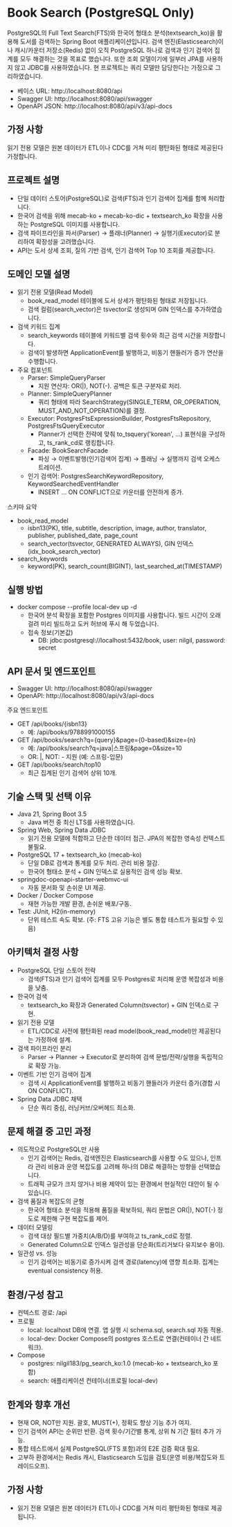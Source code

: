 # Book Search (PostgreSQL Only)

PostgreSQL의 Full Text Search(FTS)와 한국어 형태소 분석(textsearch_ko)을 활용해 도서를 검색하는 Spring Boot 애플리케이션입니다. 검색 엔진(Elasticsearch)이나
캐시/카운터 저장소(Redis) 없이 오직 PostgreSQL 하나로 검색과 인기 검색어 집계를 모두 해결하는 것을 목표로 했습니다.
또한 조회 모델이기에 일부러 JPA를 사용하지 않고 JDBC를 사용하였습니다. 현 프로젝트는 쿼리 모델만 담당한다는 가정으로 그리하였습니다.

- 베이스 URL: http://localhost:8080/api
- Swagger UI: http://localhost:8080/api/swagger
- OpenAPI JSON: http://localhost:8080/api/v3/api-docs
  
## 가정 사항

읽기 전용 모델은 원본 데이터가 ETL이나 CDC를 거쳐 미리 평탄화된 형태로 제공된다 가정합니다.

## 프로젝트 설명

- 단일 데이터 스토어(PostgreSQL)로 검색(FTS)과 인기 검색어 집계를 함께 처리합니다.
- 한국어 검색을 위해 mecab-ko + mecab-ko-dic + textsearch_ko 확장을 사용하는 PostgreSQL 이미지를 사용합니다.
- 검색 파이프라인을 파서(Parser) → 플래너(Planner) → 실행기(Executor)로 분리하여 확장성을 고려했습니다.
- API는 도서 상세 조회, 질의 기반 검색, 인기 검색어 Top 10 조회를 제공합니다.

## 도메인 모델 설명

- 읽기 전용 모델(Read Model)
    - book_read_model 테이블에 도서 상세가 평탄화된 형태로 저장됩니다.
    - 검색 컬럼(search_vector)은 tsvector로 생성되며 GIN 인덱스를 추가하였습니다.
- 검색 키워드 집계
    - search_keywords 테이블에 키워드별 검색 횟수와 최근 검색 시간을 저장합니다.
    - 검색이 발생하면 ApplicationEvent를 발행하고, 비동기 핸들러가 증가 연산을 수행합니다.
- 주요 컴포넌트
    - Parser: SimpleQueryParser
        - 지원 연산자: OR(|), NOT(-). 공백은 토큰 구분자로 처리.
    - Planner: SimpleQueryPlanner
        - 쿼리 형태에 따라 SearchStrategy(SINGLE_TERM, OR_OPERATION, MUST_AND_NOT_OPERATION)를 결정.
    - Executor: PostgresFtsExpressionBuilder, PostgresFtsRepository, PostgresFtsQueryExecutor
        - Planner가 선택한 전략에 맞춰 to_tsquery('korean', ...) 표현식을 구성하고, ts_rank_cd로 랭킹합니다.
    - Facade: BookSearchFacade
        - 파싱 → 이벤트발행(인기검색어 집계) → 플래닝 → 실행까지 검색 오케스트레이션.
    - 인기 검색어: PostgresSearchKeywordRepository, KeywordSearchedEventHandler
        - INSERT ... ON CONFLICT으로 카운터를 안전하게 증가.

스키마 요약

- book_read_model
    - isbn13(PK), title, subtitle, description, image, author, translator, publisher, published_date, page_count
    - search_vector(tsvector, GENERATED ALWAYS), GIN 인덱스(idx_book_search_vector)
- search_keywords
    - keyword(PK), search_count(BIGINT), last_searched_at(TIMESTAMP)

## 실행 방법

- docker compose --profile local-dev up -d
    - 한국어 분석 확장을 포함한 Postgres 이미지를 사용합니다. 빌드 시간이 오래 걸려 미리 빌드하고 도커 허브에 푸시 해 두었습니다.
    - 접속 정보(기본값)
        - DB: jdbc:postgresql://localhost:5432/book, user: nilgil, password: secret

## API 문서 및 엔드포인트

- Swagger UI: http://localhost:8080/api/swagger
- OpenAPI: http://localhost:8080/api/v3/api-docs

주요 엔드포인트

- GET /api/books/{isbn13}
    - 예: /api/books/9788991000155
- GET /api/books/search?q={query}&page={0-based}&size={n}
    - 예: /api/books/search?q=java|스프링&page=0&size=10
    - OR: |, NOT: - 지원 (예: 스프링-입문)
- GET /api/books/search/top10
    - 최근 집계된 인기 검색어 상위 10개.

## 기술 스택 및 선택 이유

- Java 21, Spring Boot 3.5
    - Java 버전 중 최신 LTS를 사용하였습니다.
- Spring Web, Spring Data JDBC
    - 읽기 전용 모델에 적합하고 단순한 데이터 접근. JPA의 복잡한 영속성 컨텍스트 불필요.
- PostgreSQL 17 + textsearch_ko (mecab-ko)
    - 단일 DB로 검색과 통계를 모두 처리. 관리 비용 절감.
    - 한국어 형태소 분석 + GIN 인덱스로 실용적인 검색 성능 확보.
- springdoc-openapi-starter-webmvc-ui
    - 자동 문서화 및 손쉬운 UI 제공.
- Docker / Docker Compose
    - 재현 가능한 개발 환경, 손쉬운 배포/구동.
- Test: JUnit, H2(in-memory)
    - 단위 테스트 속도 확보. (주: FTS 고유 기능은 별도 통합 테스트가 필요할 수 있음)

## 아키텍처 결정 사항

- PostgreSQL 단일 스토어 전략
    - 검색(FTS)과 인기 검색어 집계를 모두 Postgres로 처리해 운영 복잡성과 비용을 낮춤.
- 한국어 검색
    - textsearch_ko 확장과 Generated Column(tsvector) + GIN 인덱스로 구현.
- 읽기 전용 모델
    - ETL/CDC로 사전에 평탄화된 read model(book_read_model)만 제공된다는 가정하에 설계.
- 검색 파이프라인 분리
    - Parser → Planner → Executor로 분리하여 검색 문법/전략/실행을 독립적으로 확장 가능.
- 이벤트 기반 인기 검색어 집계
    - 검색 시 ApplicationEvent를 발행하고 비동기 핸들러가 카운터 증가(경합 시 ON CONFLICT).
- Spring Data JDBC 채택
    - 단순 쿼리 중심, 러닝커브/오버헤드 최소화.

## 문제 해결 중 고민 과정

- 의도적으로 PostgreSQL만 사용
    - 인기 검색어는 Redis, 검색엔진은 Elasticsearch를 사용할 수도 있으나, 인프라 관리 비용과 운영 복잡도를 고려해 하나의 DB로 해결하는 방향을 선택했습니다.
    - 트래픽 규모가 크지 않거나 비용 제약이 있는 환경에서 현실적인 대안이 될 수 있습니다.
- 검색 품질과 복잡도의 균형
    - 한국어 형태소 분석을 적용해 품질을 확보하되, 쿼리 문법은 OR(|), NOT(-) 정도로 제한해 구현 복잡도를 제어.
- 데이터 모델링
    - 검색 대상 필드별 가중치(A/B/D)를 부여하고 ts_rank_cd로 정렬.
    - Generated Column으로 인덱스 일관성을 단순화(트리거보다 유지보수 용이).
- 일관성 vs. 성능
    - 인기 검색어는 비동기로 증가시켜 검색 경로(latency)에 영향 최소화. 집계는 eventual consistency 허용.

## 환경/구성 참고

- 컨텍스트 경로: /api
- 프로필
    - local: localhost DB에 연결. 앱 실행 시 schema.sql, search.sql 자동 적용.
    - local-dev: Docker Compose의 postgres 호스트로 연결(컨테이너 간 네트워크).
- Compose
    - postgres: nilgil183/pg_search_ko:1.0 (mecab-ko + textsearch_ko 포함)
    - search: 애플리케이션 컨테이너(프로필 local-dev)

## 한계와 향후 개선

- 현재 OR, NOT만 지원. 괄호, MUST(+), 정확도 향상 기능 추가 여지.
- 인기 검색어 API는 순위만 반환. 검색 횟수/기간별 통계, 상위 N 기간 필터 추가 가능.
- 통합 테스트에서 실제 PostgreSQL(FTS 포함)과의 E2E 검증 확대 필요.
- 고부하 환경에서는 Redis 캐시, Elasticsearch 도입을 검토(운영 비용/복잡도와 트레이드오프).

## 가정 사항

- 읽기 전용 모델은 원본 데이터가 ETL이나 CDC를 거쳐 미리 평탄화된 형태로 제공됩니다.
